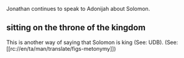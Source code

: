 Jonathan continues to speak to Adonijah about Solomon.

## sitting on the throne of the kingdom ##

This is another way of saying that Solomon is king (See: UDB). (See: [[rc://en/ta/man/translate/figs-metonymy]])
